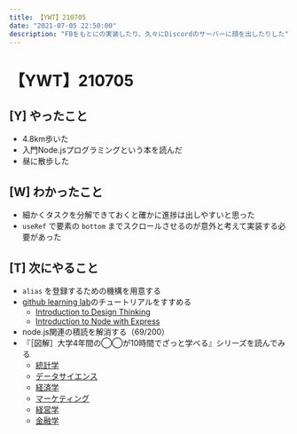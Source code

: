 ```yaml
---
title: 【YWT】210705
date: "2021-07-05 22:50:00"
description: "FBをもとにの実装したり、久々にDiscordのサーバーに顔を出したりした"
---
```


# 【YWT】210705

## [Y] やったこと

- 4.8km歩いた
- 入門Node.jsプログラミングという本を読んだ
- 昼に散歩した

## [W] わかったこと

- 細かくタスクを分解できておくと確かに進捗は出しやすいと思った
- `useRef` で要素の `bottom` までスクロールさせるのが意外と考えて実装する必要があった

## [T] 次にやること

- `alias` を登録するための機構を用意する
- [github learning lab](https://lab.github.com/githubtraining)のチュートリアルをすすめる
  - [Introduction to Design Thinking](https://lab.github.com/githubtraining/introduction-to-design-thinking)
  - [Introduction to Node with Express](https://lab.github.com/everydeveloper/introduction-to-node-with-express)
- node.js関連の積読を解消する（69/200）
- 『［図解］大学4年間の◯◯が10時間でざっと学べる』シリーズを読んでみる
  - [統計学](https://www.amazon.co.jp/dp/B07PXB4NN9)
  - [データサイエンス](https://www.amazon.co.jp/dp/B07XNW3TQM)
  - [経済学](https://www.amazon.co.jp/dp/B01KNLFHH6)
  - [マーケティング](https://www.amazon.co.jp/dp/B07BNC2SV3)
  - [経営学](https://www.amazon.co.jp/dp/B071SKDF3L)
  - [金融学](https://www.amazon.co.jp/dp/B07BB6Z7FW)
